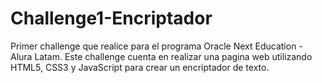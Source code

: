 # Challenge1-Encriptador
Primer challenge que realice para el programa Oracle Next Education - Alura Latam. Este challenge cuenta en realizar una pagina web utilizando HTML5, CSS3 y JavaScript para crear un encriptador de texto.
